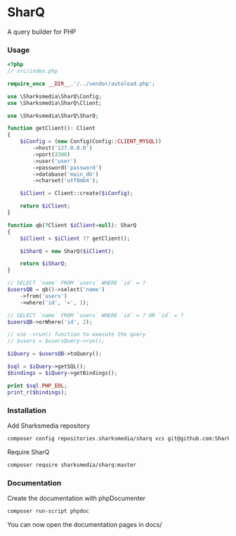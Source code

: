 # SharQ
A query builder for PHP

### Usage
```php
<?php
// src/index.php

require_once __DIR__.'/../vendor/autoload.php';

use \Sharksmedia\SharQ\Config;
use \Sharksmedia\SharQ\Client;

use \Sharksmedia\SharQ\SharQ;

function getClient(): Client
{
    $iConfig = (new Config(Config::CLIENT_MYSQL))
        ->host('127.0.0.0')
        ->port(3306)
        ->user('user')
        ->password('password')
        ->database('main_db')
        ->charset('utf8mb4');

    $iClient = Client::create($iConfig);

    return $iClient;
}

function qb(?Client $iClient=null): SharQ
{
    $iClient = $iClient ?? getClient();

    $iSharQ = new SharQ($iClient);

    return $iSharQ;
}

// SELECT `name` FROM `users` WHERE `id` = ?
$usersQB = qb()->select('name')
    ->from('users')
    ->where('id', '=', 1);

// SELECT `name` FROM `users` WHERE `id` = ? OR `id` = ?
$usersQB->orWhere('id', 2);

// use ->run() function to execute the query
// $users = $usersQuery->run();

$iQuery = $usersQB->toQuery();

$sql = $iQuery->getSQL();
$bindings = $iQuery->getBindings();

print $sql.PHP_EOL;
print_r($bindings);
```

### Installation
Add Sharksmedia repository
```bash
composer config repositories.sharksmedia/sharq vcs git@github.com:Sharksmedia/SharQ.git
```

Require SharQ
```bash
composer require sharksmedia/sharq:master
```

### Documentation
Create the documentation with phpDocumenter

```bash
composer run-script phpdoc
```

You can now open the documentation pages in docs/
